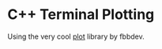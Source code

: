 C++ Terminal Plotting
=====================

Using the very cool [plot](https://github.com/fbbdev/plot) library by fbbdev.
